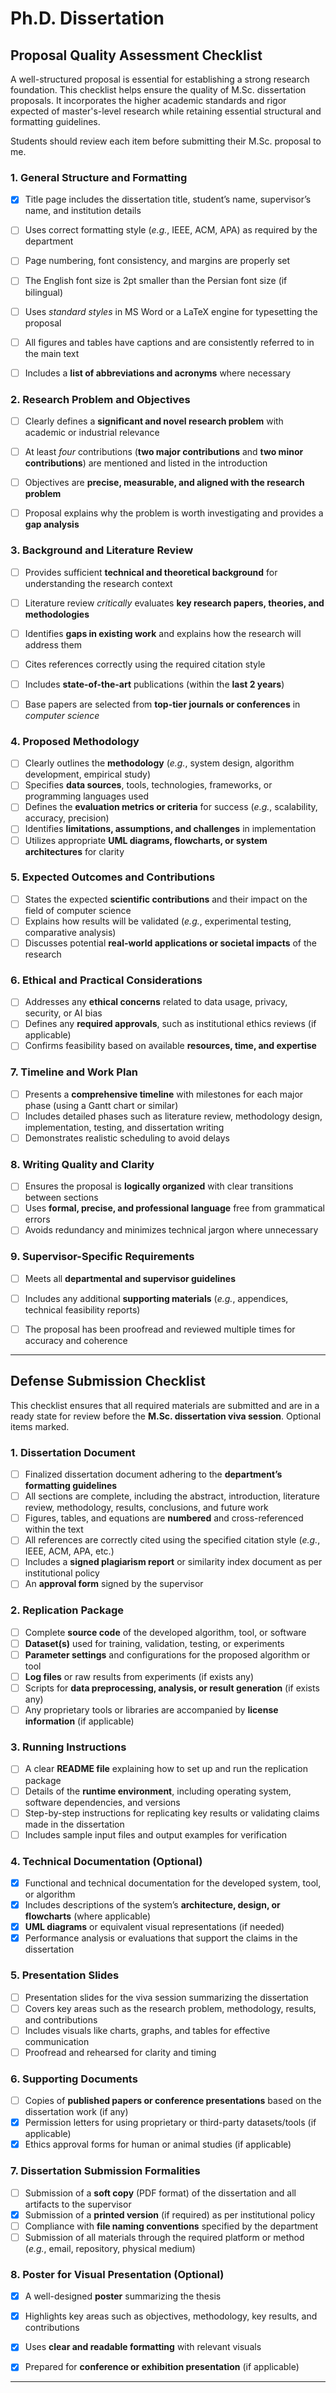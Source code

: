 # Ph.D. Dissertation


## Proposal Quality Assessment Checklist 

A well-structured proposal is essential for establishing a strong research foundation. This checklist helps ensure the quality of M.Sc. dissertation proposals. It incorporates the higher academic standards and rigor expected of master's-level research while retaining essential structural and formatting guidelines. 

Students should review each item before submitting their M.Sc. proposal to me.

### **1. General Structure and Formatting**
- [x] Title page includes the dissertation title, student’s name, supervisor’s name, and institution details  
- [ ] Uses correct formatting style (_e.g._, IEEE, ACM, APA) as required by the department  
- [ ] Page numbering, font consistency, and margins are properly set  
- [ ] The English font size is 2pt smaller than the Persian font size (if bilingual)  
- [ ] Uses _standard styles_ in MS Word or a LaTeX engine for typesetting the proposal  
- [ ] All figures and tables have captions and are consistently referred to in the main text
- [ ] Includes a **list of abbreviations and acronyms** where necessary


###  **2. Research Problem and Objectives**
- [ ] Clearly defines a **significant and novel research problem** with academic or industrial relevance
- [ ] At least _four_ contributions (**two major contributions** and **two minor contributions**) are mentioned and listed in the introduction
- [ ] Objectives are **precise, measurable, and aligned with the research problem**  
- [ ] Proposal explains why the problem is worth investigating and provides a **gap analysis**  


###  **3. Background and Literature Review**
- [ ] Provides sufficient **technical and theoretical background** for understanding the research context  
- [ ] Literature review _critically_ evaluates **key research papers, theories, and methodologies**  
- [ ] Identifies **gaps in existing work** and explains how the research will address them  
- [ ] Cites references correctly using the required citation style  
- [ ] Includes **state-of-the-art** publications (within the **last 2 years**)  
- [ ] Base papers are selected from **top-tier journals or conferences** in _computer science_  


###  **4. Proposed Methodology**
- [ ] Clearly outlines the **methodology** (_e.g._, system design, algorithm development, empirical study)  
- [ ] Specifies **data sources**, tools, technologies, frameworks, or programming languages used  
- [ ] Defines the **evaluation metrics or criteria** for success (_e.g._, scalability, accuracy, precision)  
- [ ] Identifies **limitations, assumptions, and challenges** in implementation  
- [ ] Utilizes appropriate **UML diagrams, flowcharts, or system architectures** for clarity  

###  **5. Expected Outcomes and Contributions**
- [ ] States the expected **scientific contributions** and their impact on the field of computer science  
- [ ] Explains how results will be validated (_e.g._, experimental testing, comparative analysis)  
- [ ] Discusses potential **real-world applications or societal impacts** of the research  

###  **6. Ethical and Practical Considerations**
- [ ] Addresses any **ethical concerns** related to data usage, privacy, security, or AI bias  
- [ ] Defines any **required approvals**, such as institutional ethics reviews (if applicable)  
- [ ] Confirms feasibility based on available **resources, time, and expertise**  

###  **7. Timeline and Work Plan**
- [ ] Presents a **comprehensive timeline** with milestones for each major phase (using a Gantt chart or similar)  
- [ ] Includes detailed phases such as literature review, methodology design, implementation, testing, and dissertation writing  
- [ ] Demonstrates realistic scheduling to avoid delays  

###  **8. Writing Quality and Clarity**
- [ ] Ensures the proposal is **logically organized** with clear transitions between sections  
- [ ] Uses **formal, precise, and professional language** free from grammatical errors  
- [ ] Avoids redundancy and minimizes technical jargon where unnecessary  

###  **9. Supervisor-Specific Requirements**
- [ ] Meets all **departmental and supervisor guidelines**  
- [ ] Includes any additional **supporting materials** (_e.g._, appendices, technical feasibility reports)  
- [ ] The proposal has been proofread and reviewed multiple times for accuracy and coherence


---

## Defense Submission Checklist

This checklist ensures that all required materials are submitted and are in a ready state for review before the **M.Sc. dissertation viva session**. Optional items marked. 

### **1. Dissertation Document**
- [ ] Finalized dissertation document adhering to the **department’s formatting guidelines**  
- [ ] All sections are complete, including the abstract, introduction, literature review, methodology, results, conclusions, and future work  
- [ ] Figures, tables, and equations are **numbered** and cross-referenced within the text  
- [ ] All references are correctly cited using the specified citation style (_e.g._, IEEE, ACM, APA, etc.)  
- [ ] Includes a **signed plagiarism report** or similarity index document as per institutional policy  
- [ ] An **approval form** signed by the supervisor  

### **2. Replication Package**
- [ ] Complete **source code** of the developed algorithm, tool, or software  
- [ ] **Dataset(s)** used for training, validation, testing, or experiments  
- [ ] **Parameter settings** and configurations for the proposed algorithm or tool  
- [ ] **Log files** or raw results from experiments (if exists any)  
- [ ] Scripts for **data preprocessing, analysis, or result generation**  (if exists any)
- [ ] Any proprietary tools or libraries are accompanied by **license information** (if applicable)  

### **3. Running Instructions**
- [ ] A clear **README file** explaining how to set up and run the replication package  
- [ ] Details of the **runtime environment**, including operating system, software dependencies, and versions  
- [ ] Step-by-step instructions for replicating key results or validating claims made in the dissertation  
- [ ] Includes sample input files and output examples for verification  

### **4. Technical Documentation** (Optional)
- [X] Functional and technical documentation for the developed system, tool, or algorithm  
- [X] Includes descriptions of the system’s **architecture, design, or flowcharts** (where applicable)  
- [X] **UML diagrams** or equivalent visual representations (if needed)  
- [X] Performance analysis or evaluations that support the claims in the dissertation  

### **5. Presentation Slides**
- [ ] Presentation slides for the viva session summarizing the dissertation  
- [ ] Covers key areas such as the research problem, methodology, results, and contributions  
- [ ] Includes visuals like charts, graphs, and tables for effective communication  
- [ ] Proofread and rehearsed for clarity and timing  

### **6. Supporting Documents**
- [ ] Copies of **published papers or conference presentations** based on the dissertation work (if any)  
- [X] Permission letters for using proprietary or third-party datasets/tools (if applicable)  
- [X] Ethics approval forms for human or animal studies (if applicable)  

### **7. Dissertation Submission Formalities**
- [ ] Submission of a **soft copy** (PDF format) of the dissertation and all artifacts to the supervisor  
- [X] Submission of a **printed version** (if required) as per institutional policy  
- [ ] Compliance with **file naming conventions** specified by the department  
- [ ] Submission of all materials through the required platform or method (_e.g._, email, repository, physical medium)  

### **8. Poster for Visual Presentation** (Optional) 
- [X] A well-designed **poster** summarizing the thesis  
- [X] Highlights key areas such as objectives, methodology, key results, and contributions  
- [X] Uses **clear and readable formatting** with relevant visuals  
- [X] Prepared for **conference or exhibition presentation** (if applicable)  


---

